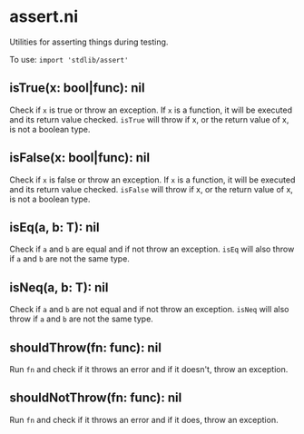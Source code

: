 # assert.ni

Utilities for asserting things during testing.

To use: `import 'stdlib/assert'`

## isTrue(x: bool|func): nil

Check if `x` is true or throw an exception. If `x` is a function, it will be executed and its
return value checked. `isTrue` will throw if x, or the return value of x, is not a boolean type.

## isFalse(x: bool|func): nil

Check if `x` is false or throw an exception. If `x` is a function, it will be executed and its
return value checked. `isFalse` will throw if x, or the return value of x, is not a boolean type.

## isEq(a, b: T): nil

Check if `a` and `b` are equal and if not throw an exception. `isEq` will also throw if `a` and
`b` are not the same type.

## isNeq(a, b: T): nil

Check if `a` and `b` are not equal and if not throw an exception. `isNeq` will also throw if `a`
and `b` are not the same type.

## shouldThrow(fn: func): nil

Run `fn` and check if it throws an error and if it doesn't, throw an exception.

## shouldNotThrow(fn: func): nil

Run `fn` and check if it throws an error and if it does, throw an exception.
